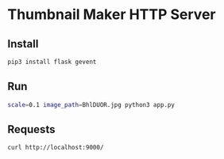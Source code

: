 # Thumbnail Maker HTTP Server

## Install

```bash
pip3 install flask gevent
```

## Run

```bash
scale=0.1 image_path=BhlDUOR.jpg python3 app.py
```

## Requests

```bash
curl http://localhost:9000/
```